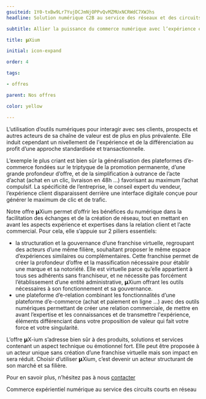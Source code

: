 ```yaml
---
gsuiteid: 1Y0-txBw9Lr7YujDCJmNjOPPvQvMZMUxNCRWdC7XWJhs
headline: Solution numérique C2B au service des réseaux et des circuits courts et locaux

subtitle: Allier la puissance du commerce numérique avec l’expérience et la différenciation de réseaux fonctionnant en circuits courts 

title: 𝝻Xium 

initial: icon-expand

order: 4

tags:

- offres

parent: Nos offres

color: yellow

---
```


L’utilisation d’outils numériques pour interagir avec ses clients, prospects et autres acteurs de sa chaîne de valeur est de plus en plus prévalente. Elle induit cependant un nivellement de l'expérience et de la différenciation au profit d’une approche standardisée et transactionnelle.

L’exemple le plus criant est bien sûr la généralisation des plateformes d’e-commerce fondées sur le triptyque de la promotion permanente, d’une grande profondeur d’offre, et de la simplification à outrance de l’acte d’achat (achat en un clic, livraison en 48h …) favorisant au maximum l’achat compulsif. La spécificité de l’entreprise, le conseil expert du vendeur, l’expérience client disparaissent derrière une interface digitale conçue pour générer le maximum de clic et de trafic.

Notre offre 𝝻Xium permet d’offrir les bénéfices du numérique dans la facilitation des échanges et de la création de réseau, tout en mettant en avant les aspects expérience et expertises dans la relation client et l’acte commercial. Pour cela, elle s’appuie sur 2 piliers essentiels:


* la structuration et la gouvernance d’une franchise virtuelle, regroupant des acteurs d’une même filière, souhaitant proposer le même espace d’expériences similaires ou complémentaires. Cette franchise permet de créer la profondeur d’offre et la massification nécessaire pour établir une marque et sa notoriété. Elle est virtuelle parce qu’elle appartient à tous ses adhérents sans franchiseur, et ne nécessite pas forcément l’établissement d’une entité administrative, 𝝻Xium offrant les outils nécessaires à son fonctionnement et sa gouvernance.
* une plateforme d’e-relation combinant les fonctionnalités d’une plateforme d’e-commerce (achat et paiement en ligne …) avec des outils numériques permettant de créer une relation commerciale, de mettre en avant l’expertise et les connaissances et de transmettre l'expérience, éléments différenciant dans votre proposition de valeur qui fait votre force et votre singularité.

L’offre 𝝻X-ium s’adresse bien sûr à des produits, solutions et services contenant un aspect technique ou émotionnel fort. Elle peut être proposée à un acteur unique sans création d’une franchise virtuelle mais son impact en sera réduit. Choisir d’utiliser 𝝻Xium, c’est devenir un acteur structurant de son marché et sa filière.

Pour en savoir plus, n’hésitez pas à nous [contacter](https://aurora-5r.fr/pages/Contact)

 

Commerce expérientiel numérique au service des circuits courts en réseau

